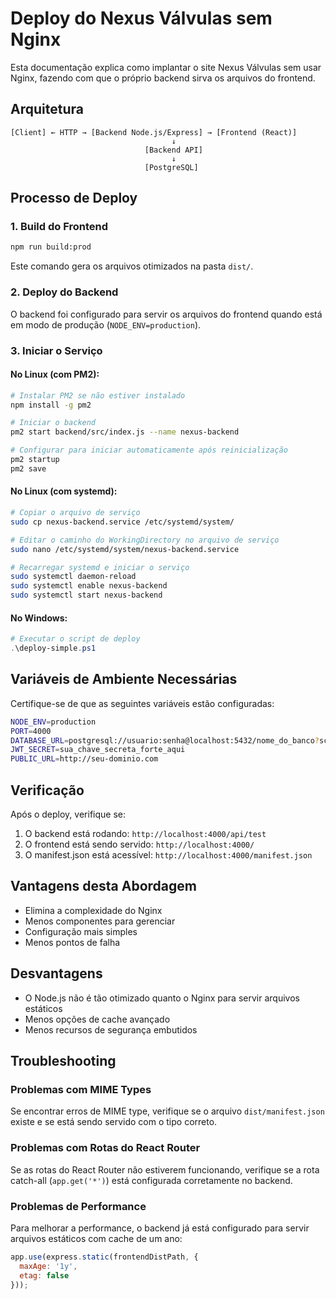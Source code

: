 # Deploy do Nexus Válvulas sem Nginx

Esta documentação explica como implantar o site Nexus Válvulas sem usar Nginx, fazendo com que o próprio backend sirva os arquivos do frontend.

## Arquitetura

```
[Client] ← HTTP → [Backend Node.js/Express] → [Frontend (React)]
                                    ↓
                              [Backend API]
                                    ↓
                              [PostgreSQL]
```

## Processo de Deploy

### 1. Build do Frontend

```bash
npm run build:prod
```

Este comando gera os arquivos otimizados na pasta `dist/`.

### 2. Deploy do Backend

O backend foi configurado para servir os arquivos do frontend quando está em modo de produção (`NODE_ENV=production`).

### 3. Iniciar o Serviço

#### No Linux (com PM2):
```bash
# Instalar PM2 se não estiver instalado
npm install -g pm2

# Iniciar o backend
pm2 start backend/src/index.js --name nexus-backend

# Configurar para iniciar automaticamente após reinicialização
pm2 startup
pm2 save
```

#### No Linux (com systemd):
```bash
# Copiar o arquivo de serviço
sudo cp nexus-backend.service /etc/systemd/system/

# Editar o caminho do WorkingDirectory no arquivo de serviço
sudo nano /etc/systemd/system/nexus-backend.service

# Recarregar systemd e iniciar o serviço
sudo systemctl daemon-reload
sudo systemctl enable nexus-backend
sudo systemctl start nexus-backend
```

#### No Windows:
```powershell
# Executar o script de deploy
.\deploy-simple.ps1
```

## Variáveis de Ambiente Necessárias

Certifique-se de que as seguintes variáveis estão configuradas:

```bash
NODE_ENV=production
PORT=4000
DATABASE_URL=postgresql://usuario:senha@localhost:5432/nome_do_banco?schema=public
JWT_SECRET=sua_chave_secreta_forte_aqui
PUBLIC_URL=http://seu-dominio.com
```

## Verificação

Após o deploy, verifique se:

1. O backend está rodando: `http://localhost:4000/api/test`
2. O frontend está sendo servido: `http://localhost:4000/`
3. O manifest.json está acessível: `http://localhost:4000/manifest.json`

## Vantagens desta Abordagem

- Elimina a complexidade do Nginx
- Menos componentes para gerenciar
- Configuração mais simples
- Menos pontos de falha

## Desvantagens

- O Node.js não é tão otimizado quanto o Nginx para servir arquivos estáticos
- Menos opções de cache avançado
- Menos recursos de segurança embutidos

## Troubleshooting

### Problemas com MIME Types

Se encontrar erros de MIME type, verifique se o arquivo `dist/manifest.json` existe e se está sendo servido com o tipo correto.

### Problemas com Rotas do React Router

Se as rotas do React Router não estiverem funcionando, verifique se a rota catch-all (`app.get('*')`) está configurada corretamente no backend.

### Problemas de Performance

Para melhorar a performance, o backend já está configurado para servir arquivos estáticos com cache de um ano:

```javascript
app.use(express.static(frontendDistPath, {
  maxAge: '1y',
  etag: false
}));
```